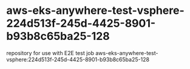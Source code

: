 # aws-eks-anywhere-test-vsphere-224d513f-245d-4425-8901-b93b8c65ba25-128
repository for use with E2E test job aws-eks-anywhere-test-vsphere:224d513f-245d-4425-8901-b93b8c65ba25-128
